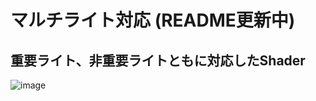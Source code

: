 # マルチライト対応 (README更新中)
## 重要ライト、非重要ライトともに対応したShader
![image](https://user-images.githubusercontent.com/6869650/158853470-55351830-1faf-4a04-8172-edd5857df207.png)
